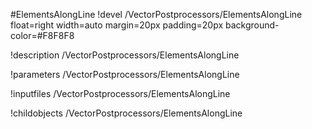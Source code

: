 <!-- MOOSE Object Documentation Stub: Remove this when content is added. -->
#ElementsAlongLine
!devel /VectorPostprocessors/ElementsAlongLine float=right width=auto margin=20px padding=20px background-color=#F8F8F8

!description /VectorPostprocessors/ElementsAlongLine

!parameters /VectorPostprocessors/ElementsAlongLine

!inputfiles /VectorPostprocessors/ElementsAlongLine

!childobjects /VectorPostprocessors/ElementsAlongLine
